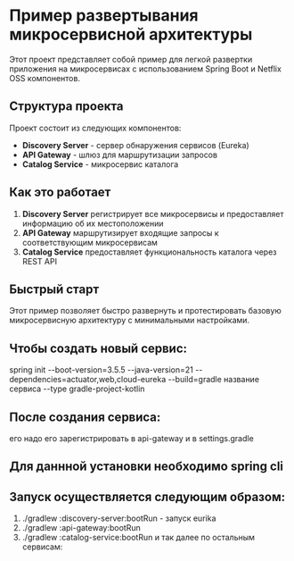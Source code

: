 # Пример развертывания микросервисной архитектуры
Этот проект представляет собой пример для легкой развертки приложения на микросервисах с использованием Spring Boot и Netflix OSS компонентов.
## Структура проекта
Проект состоит из следующих компонентов:
- **Discovery Server** - сервер обнаружения сервисов (Eureka)
- **API Gateway** - шлюз для маршрутизации запросов
- **Catalog Service** - микросервис каталога
## Как это работает
1. **Discovery Server** регистрирует все микросервисы и предоставляет информацию об их местоположении
2. **API Gateway** маршрутизирует входящие запросы к соответствующим микросервисам
3. **Catalog Service** предоставляет функциональность каталога через REST API
## Быстрый старт
Этот пример позволяет быстро развернуть и протестировать базовую микросервисную архитектуру с минимальными настройками.

## Чтобы создать новый сервис:
spring init --boot-version=3.5.5 --java-version=21 --dependencies=actuator,web,cloud-eureka --build=gradle название сервиса --type gradle-project-kotlin
## После создания сервиса:
его надо его зарегистрировать в  api-gateway и в settings.gradle
##  Для  даннной установки необходимо spring cli

## Запуск осуществляется следующим образом:
1) ./gradlew :discovery-server:bootRun - запуск eurika
2) ./gradlew :api-gateway:bootRun
3) ./gradlew :catalog-service:bootRun
и так далее по остальным сервисам:




